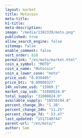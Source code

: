 ```yaml
---
layout: market
title: Motocoin
meta-title: 
h1-title: 
meta-description: 
image: "/media/1382339/moto.png"
published: true
allow_search_engine: false
sitemap: false
enable_comment: false
sort_order: 828
permalink: "/en/moto/market.html"
coin_a_symbol: "MOTO"
coin_a_name: "Motocoin"
coin_a_lower_case: "moto"
price_usd: "0.038405"
price_btc: "0.00000327"
24h_volume_usd: "15969.1"
market_cap_usd: "31080824.0"
total_supply: "31080824.0"
available_supply: "18550194.0"
percent_change_1h: "1.38"
percent_change_24h: "11.25"
percent_change_7d: "-53.47"
last_updated: "1517140744"
parent-url: "/en/moto/"
author: Sam
---
```


